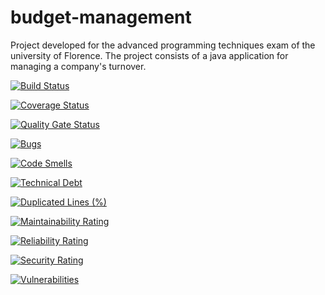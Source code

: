 # budget-management
Project developed for the advanced programming techniques exam of the university of Florence. The project consists of a java application for managing a company's turnover.

[![Build Status](https://travis-ci.com/AlessandroArezzo/budget-management.svg?branch=master)](https://travis-ci.com/AlessandroArezzo/budget-management)

[![Coverage Status](https://coveralls.io/repos/github/AlessandroArezzo/budget-management/badge.svg?branch=master)](https://coveralls.io/github/AlessandroArezzo/budget-management?branch=master)

[![Quality Gate Status](https://sonarcloud.io/api/project_badges/measure?project=com%3Abudget-management&metric=alert_status)](https://sonarcloud.io/dashboard?id=com%3Abudget-management)

[![Bugs](https://sonarcloud.io/api/project_badges/measure?project=com%3Abudget-management&metric=bugs)](https://sonarcloud.io/dashboard?id=com%3Abudget-management)

[![Code Smells](https://sonarcloud.io/api/project_badges/measure?project=com%3Abudget-management&metric=code_smells)](https://sonarcloud.io/dashboard?id=com%3Abudget-management)

[![Technical Debt](https://sonarcloud.io/api/project_badges/measure?project=com%3Abudget-management&metric=sqale_index)](https://sonarcloud.io/dashboard?id=com%3Abudget-management)

[![Duplicated Lines (%)](https://sonarcloud.io/api/project_badges/measure?project=com%3Abudget-management&metric=duplicated_lines_density)](https://sonarcloud.io/dashboard?id=com%3Abudget-management)

[![Maintainability Rating](https://sonarcloud.io/api/project_badges/measure?project=com%3Abudget-management&metric=sqale_rating)](https://sonarcloud.io/dashboard?id=com%3Abudget-management)

[![Reliability Rating](https://sonarcloud.io/api/project_badges/measure?project=com%3Abudget-management&metric=reliability_rating)](https://sonarcloud.io/dashboard?id=com%3Abudget-management)

[![Security Rating](https://sonarcloud.io/api/project_badges/measure?project=com%3Abudget-management&metric=security_rating)](https://sonarcloud.io/dashboard?id=com%3Abudget-management)

[![Vulnerabilities](https://sonarcloud.io/api/project_badges/measure?project=com%3Abudget-management&metric=vulnerabilities)](https://sonarcloud.io/dashboard?id=com%3Abudget-management)
